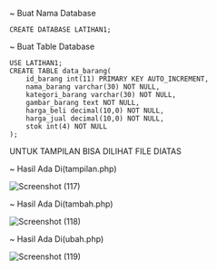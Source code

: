 ~ Buat Nama Database
````
CREATE DATABASE LATIHAN1;
````
~ Buat Table Database
````
USE LATIHAN1;
CREATE TABLE data_barang(
    id_barang int(11) PRIMARY KEY AUTO_INCREMENT,
    nama_barang varchar(30) NOT NULL,
    kategori_barang varchar(30) NOT NULL,
    gambar_barang text NOT NULL,
    harga_beli decimal(10,0) NOT NULL,
    harga_jual decimal(10,0) NOT NULL,
    stok int(4) NOT NULL
);
````
UNTUK TAMPILAN BISA DILIHAT FILE DIATAS

~ Hasil Ada Di(tampilan.php)

![Screenshot (117)](https://user-images.githubusercontent.com/92745982/232947312-db07c81f-fb5b-457d-9d6f-9e3a6b9dd849.png)

~ Hasil Ada Di(tambah.php)

![Screenshot (118)](https://user-images.githubusercontent.com/92745982/232950705-5fa9c22e-1712-4c22-b322-23256f93bcfc.png)

~ Hasil Ada Di(ubah.php)

![Screenshot (119)](https://user-images.githubusercontent.com/92745982/232950756-f96f132c-ef5c-491b-b226-8c8c922b8f1b.png)

